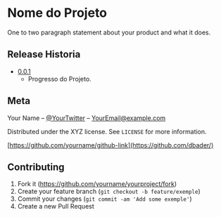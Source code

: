 # Nome do Projeto

One to two paragraph statement about your product and what it does.

## Release Historia

* [0.0.1](./0.0.1.md)
    * Progresso do Projeto.

## Meta

Your Name – [@YourTwitter](https://twitter.com/dbader_org) – YourEmail@example.com

Distributed under the XYZ license. See ``LICENSE`` for more information.

[https://github.com/yourname/github-link](https://github.com/dbader/)

## Contributing

1. Fork it (<https://github.com/yourname/yourproject/fork>)
2. Create your feature branch (`git checkout -b feature/exemple`)
3. Commit your changes (`git commit -am 'Add some exemple'`)
4. Create a new Pull Request
